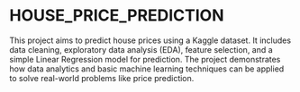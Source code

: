 # HOUSE_PRICE_PREDICTION
This project aims to predict house prices using a Kaggle dataset. It includes data cleaning, exploratory data analysis (EDA), feature selection, and a simple Linear Regression model for prediction. The project demonstrates how data analytics and basic machine learning techniques can be applied to solve real-world problems like price prediction.  
